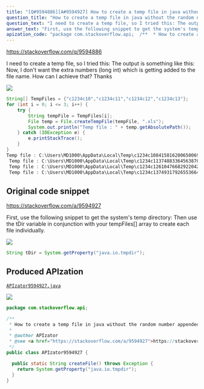 ```yaml
---
title: "[Q#9594886][A#9594927] How to create a temp file in java without the random number appended to the filename?"
question_title: "How to create a temp file in java without the random number appended to the filename?"
question_text: "I need to create a temp file, so I tried this: The output is something like this: Now, I don't want the extra numbers (long int) which is getting added to the file name. How can I achieve that? Thanks"
answer_text: "First, use the following snippet to get the system's temp directory: Then use the tDir variable in conjunction with your tempFiles[] array to create each file individually."
apization_code: "package com.stackoverflow.api;  /**  * How to create a temp file in java without the random number appended to the filename?  *  * @author APIzator  * @see <a href=\"https://stackoverflow.com/a/9594927\">https://stackoverflow.com/a/9594927</a>  */ public class APIzator9594927 {    public static String createFile() throws Exception {     return System.getProperty(\"java.io.tmpdir\");   } }"
---
```


https://stackoverflow.com/q/9594886

I need to create a temp file, so I tried this:
The output is something like this:
Now, I don&#x27;t want the extra numbers (long int) which is getting added to the file name. How can I achieve that? Thanks


<div class="code-logo"><img src="/stackoverflow.png" /></div>

```java
String[] TempFiles = {"c1234c10","c1234c11","c1234c12","c1234c13"};
for (int i = 0; i <= 3; i++) {
    try {
        String tempFile = TempFiles[i]; 
        File temp = File.createTempFile(tempFile, ".xls"); 
        System.out.println("Temp file : " + temp.getAbsolutePath());
    } catch (IOException e) {
        e.printStackTrace();
    }
}
Temp file : C:\Users\MD1000\AppData\Local\Temp\c1234c108415816200650069233.xls
 Temp file : C:\Users\MD1000\AppData\Local\Temp\c1234c113748833645638701089.xls
 Temp file : C:\Users\MD1000\AppData\Local\Temp\c1234c126104766829220422260.xls
 Temp file : C:\Users\MD1000\AppData\Local\Temp\c1234c137493179265536640669.xls
```


## Original code snippet

https://stackoverflow.com/a/9594927

First, use the following snippet to get the system&#x27;s temp directory:
Then use the tDir variable in conjunction with your tempFiles[] array to create each file individually.

<div class="code-logo"><img src="/stackoverflow.png" /></div>

```java
String tDir = System.getProperty("java.io.tmpdir");
```

## Produced APIzation

[`APIzator9594927.java`](https://github.com/pasqualesalza/apization-temp-data/raw/master/search/APIzator9594927.java)

<div class="code-logo"><img src="/apizator.png" /></div>

```java
package com.stackoverflow.api;

/**
 * How to create a temp file in java without the random number appended to the filename?
 *
 * @author APIzator
 * @see <a href="https://stackoverflow.com/a/9594927">https://stackoverflow.com/a/9594927</a>
 */
public class APIzator9594927 {

  public static String createFile() throws Exception {
    return System.getProperty("java.io.tmpdir");
  }
}

```